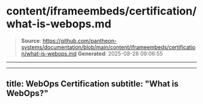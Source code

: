 # content/iframeembeds/certification/what-is-webops.md

> **Source**: https://github.com/pantheon-systems/documentation/blob/main/content/iframeembeds/certification/what-is-webops.md
> **Generated**: 2025-08-28 09:06:55

---

---
title: WebOps Certification
subtitle: "What is WebOps?"
---

<Partial file="certification-guide/what-is-webops.md" />

